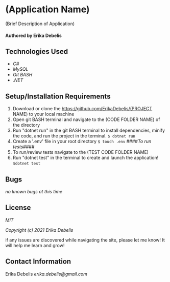 # (Application Name)

(Brief Description of Application)

#### Authored by Erika Debelis

## Technologies Used

* _C#_
* _MySQL_
* _Git BASH_
* _.NET_

## Setup/Installation Requirements

1. Download or clone the https://github.com/ErikaDebelis/(PROJECT NAME) to your local machine
2. Open git BASH terminal and navigate to the (CODE FOLDER NAME) of the directory
3. Run "dotnet run" in the git BASH terminal to install dependencies, minify the code, and run the project in the terminal.
    ``$ dotnet run``
4. Create a '.env' file in your root directory
    ``$ touch .env``
####_To run tests_####
1. To run/review tests navigate to the (TEST CODE FOLDER NAME)
2. Run "dotnet test" in the terminal to create and launch the application!
    ``$dotnet test``

## Bugs

_no known bugs at this time_

## License

_MIT_

_Copyright (c) 2021 Erika Debelis_

if any issues are discovered while navigating the site, please let me know! It will help me learn and grow!

## Contact Information

Erika Debelis _erika.debelis@gmail.com_